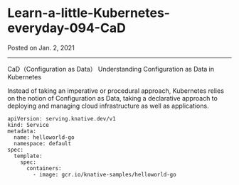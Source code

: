 # Learn-a-little-Kubernetes-everyday-094-CaD

Posted on Jan. 2, 2021

---

CaD（Configuration as Data）
Understanding Configuration as Data in Kubernetes

Instead of taking an imperative or procedural approach, Kubernetes relies on the notion of Configuration as Data,
taking a declarative approach to deploying and managing cloud infrastructure as well as applications.


```
apiVersion: serving.knative.dev/v1
kind: Service
metadata:
  name: helloworld-go 
  namespace: default
spec:
  template:
    spec:
      containers:
        - image: gcr.io/knative-samples/helloworld-go
```



